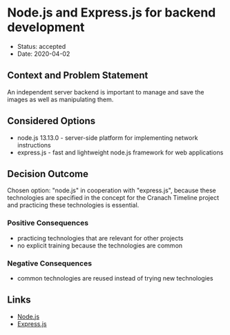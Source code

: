 # Node.js and Express.js for backend development

* Status: accepted
* Date: 2020-04-02

## Context and Problem Statement

An independent server backend is important to manage and save the images as well as manipulating them.

## Considered Options

* node.js 13.13.0 - server-side platform for implementing network instructions
* express.js - fast and lightweight node.js framework for web applications

## Decision Outcome

Chosen option: "node.js" in cooperation with "express.js", because these technologies are specified in the concept for the Cranach Timeline project and practicing these technologies is essential.

### Positive Consequences <!-- optional -->

* practicing technologies that are relevant for other projects
* no explicit training because the technologies are common

### Negative Consequences <!-- optional -->

* common technologies are reused instead of trying new technologies

## Links <!-- optional -->

* [Node.js](https://nodejs.org/en/)
* [Express.js](https://expressjs.com/de/)
